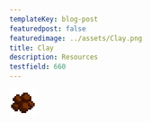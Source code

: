 ```yaml
---
templateKey: blog-post
featuredpost: false
featuredimage: ../assets/Clay.png
title: Clay
description: Resources
testfield: 660
---
```

![Clay](../assets/Clay.png)